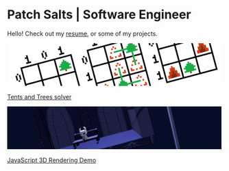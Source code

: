 # Patch Salts \| Software Engineer

Hello! Check out my [resume](/resume.md), or some of my projects.

[![](/assets/img/Tents-and-Trees-solver_banner.png)](/projects/Tents-and-Trees-solver.md)

[Tents and Trees solver](/projects/Tents-and-Trees-solver.md)

[![](/assets/img/JavaScript-3D-Rendering-Demo_banner.png)](/projects/JavaScript-3D-Rendering-Demo.md)

[JavaScript 3D Rendering Demo](/projects/JavaScript-3D-Rendering-Demo.md)
